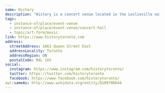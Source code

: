 ```yaml
---
name: History
description: "History is a concert venue located in the Leslieville neighbourhood of Toronto. Opened in November 2021, the venue occupies a renovated space on Queen Street East and features a capacity of approximately 500 people. History has quickly established itself as an important mid-sized venue in Toronto's live music scene, hosting emerging and established artists across various genres including indie rock, electronic, hip-hop, and alternative music. The venue fills an important gap in the city's live music infrastructure between smaller clubs and larger concert halls."
tags:
  - instance-of/place/event-venue
  - instance-of/place/event-venue/concert-hall
  - topic/art-form/music
link: https://www.historytoronto.com
address:
  streetAddress: 1663 Queen Street East
  addressLocality: Toronto
  addressRegion: ON
  postalCode: M4L 1G5
social:
  instagram: https://www.instagram.com/historytoronto/
  twitter: https://twitter.com/historytoronto
  facebook: https://www.facebook.com/historytoronto/
owl:sameAs: http://www.wikidata.org/entity/Q109700644
---
```

